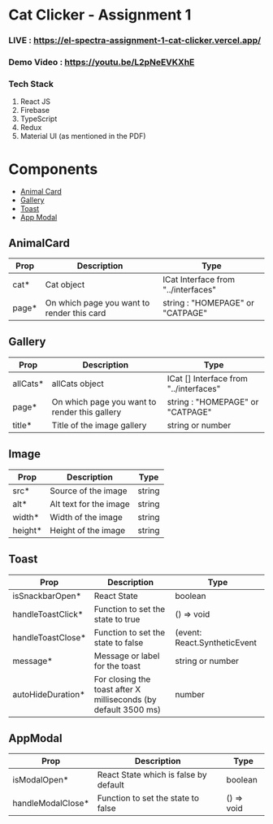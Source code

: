 # Cat Clicker - Assignment 1 

### LIVE : https://el-spectra-assignment-1-cat-clicker.vercel.app/
### Demo Video : https://youtu.be/L2pNeEVKXhE

### Tech Stack
1. React JS 
2. Firebase
3. TypeScript
4. Redux
5. Material UI (as mentioned in the PDF)


# Components
- [Animal Card](#AnimalCard)
- [Gallery](#Gallery)
- [Toast](#Toast)
- [App Modal](#AppModal)


## AnimalCard

| Prop  | Description                                | Type                                |
| ----- | ------------------------------------------ | ----------------------------------- |
| cat*  | Cat object                                 | ICat Interface from "../interfaces" |
| page* | On which page you want to render this card | string : "HOMEPAGE" or "CATPAGE"    |


## Gallery
| Prop     | Description                                   | Type                                   |
| -------- | --------------------------------------------- | -------------------------------------- |
| allCats* | allCats object                                | ICat [] Interface from "../interfaces" |
| page*    | On which page you want to render this gallery | string : "HOMEPAGE" or "CATPAGE"       |
| title*   | Title of the image gallery                    | string or number                       |

## Image
| Prop    | Description            | Type   |
| ------- | ---------------------- | ------ |
| src*    | Source of the image    | string |
| alt*    | Alt text for the image | string |
| width*  | Width of the image     | string |
| height* | Height of the image    | string |



## Toast
| Prop              | Description                                                     | Type                         |
| ----------------- | --------------------------------------------------------------- | ---------------------------- |
| isSnackbarOpen*   | React State                                                     | boolean                      |
| handleToastClick* | Function to set the state to true                               | () => void                   |
| handleToastClose* | Function to set the state to false                              | (event: React.SyntheticEvent | Event, reason?: string) => void |
| message*          | Message or label for the toast                                  | string or number             |
| autoHideDuration* | For closing the toast after X milliseconds (by default 3500 ms) | number                       |


## AppModal
| Prop              | Description                           | Type        |
| ----------------- | ------------------------------------- | ----------- |
| isModalOpen*      | React State which is false by default | boolean     |
| handleModalClose* | Function to set the state to false    | ()  => void |